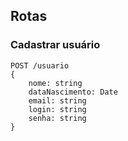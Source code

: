## Rotas

### Cadastrar usuário
```
POST /usuario
{
    nome: string
    dataNascimento: Date
    email: string
    login: string
    senha: string
}
```